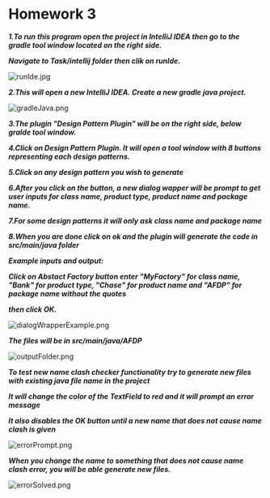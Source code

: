 # Homework 3
**_1.To run this program open the project in IntelliJ IDEA then go to the gradle tool window located on the right side._**

  **_Navigate to Task/intellij folder then clik on runIde._**
  
  ![runIde.jpg](https://bitbucket.org/repo/BkzXg4b/images/3360210814-runIde.jpg)
  
**_2.This will open a new IntelliJ IDEA. Create a new gradle java project._**

![gradleJava.png](https://bitbucket.org/repo/BkzXg4b/images/3897828059-gradleJava.png)

**_3.The plugin "Design Pattern Plugin" will be on the right side, below gralde tool window._**

**_4.Click on Design Pattern Plugin. It will open a tool window with 8 buttons representing each design patterns._**

**_5.Click on any design pattern you wish to generate_**

**_6.After you click on the button, a new dialog wapper will be prompt to get user inputs for class name, product type, product name and package name._**

**_7.For some design patterns it will only ask class name and package name_**

**_8.When you are done click on ok and the plugin will generate the code in src/main/java folder_**

**_Example inputs and output:_**

**_Click on Abstact Factory button enter "MyFactory" for class name, "Bank" for product type, "Chase" for product name and "AFDP" for package name without the quotes_**

**_then click OK._**

![dialogWrapperExample.png](https://bitbucket.org/repo/BkzXg4b/images/3199366282-dialogWrapperExample.png)

 **_The files will be in src/main/java/AFDP_**
 
 ![outputFolder.png](https://bitbucket.org/repo/BkzXg4b/images/691362342-outputFolder.png)
 
 **_To test new name clash checker functionality try to generate new files with existing java file name in the project_**
 
 **_It will change the color of the TextField to red and it will prompt an error message_**
 
 **_It also disables the OK button until a new name that does not cause name clash is given_**
 
 ![errorPrompt.png](https://bitbucket.org/repo/BkzXg4b/images/3888179847-errorPrompt.png)
 
 **_When you change the name to something that does not cause name clash error, you will be able generate new files._**
 
 ![errorSolved.png](https://bitbucket.org/repo/BkzXg4b/images/3955376955-errorSolved.png)
